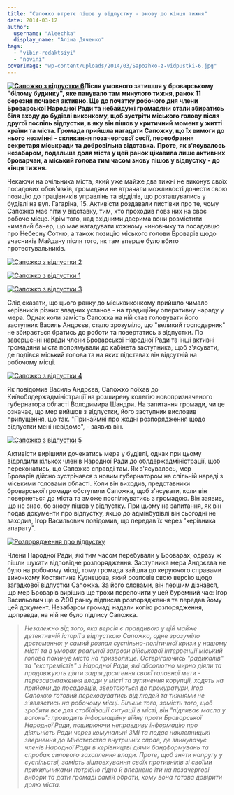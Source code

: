 ```yaml
---
title: "Сапожко втретє пішов у відпустку - знову до кінця тижня"
date: 2014-03-12
author: 
  username: "Aleechka"
  display_name: "Аліна Дяченко"
tags: 
  - "vibir-redaktsiyi"
  - "novini"
coverImage: "wp-content/uploads/2014/03/Sapozhko-z-vidpustki-6.jpg"
---
```


**[![Сапожко з відпустки 6](https://mpz.brovary.org/wp-content/uploads/2014/03/Sapozhko-z-vidpustki-6.jpg)](https://mpz.brovary.org/wp-content/uploads/2014/03/Sapozhko-z-vidpustki-6.jpg)Після умовного затишшя у броварському "білому будинку", яке панувало там минулого тижня, ранок 11 березня почався активно. Ще до початку робочого дня члени Броварської Народної Ради та небайдужі громадяни стали збиратись біля входу до будівлі виконкому, щоб зустріти міського голову після другої поспіль відпустки, в яку він пішов у критичний момент у житті країни та міста. Громада прийшла нагадати Сапожку, що їх вимоги до нього незмінні - скликання позачергової сесії, переобрання секретаря міськради та добровільна відставка.** **Проте, як з'ясувалось незабаром, подальша доля міста у цей ранок цікавила лише активних броварчан, а міський голова тим часом знову пішов у відпустку - до кінця тижня.**  

Чекаючи на очільника міста, який уже майже два тижні не виконує своїх посадових обов'язків, громадяни не втрачали можливості донести свою позицію до працівників управлінь та відділів, що розташувались у будівлі на вул. Гагаріна, 15. Активісти роздавали листівки про те, чому Сапожко має піти у відставку, тим, хто проходив повз них на своє робоче місце. Крім того, над вхідними дверима вони розмістити чималий банер, що має нагадувати кожному чиновнику та посадовцю про Небесну Сотню, а також позицію міського голови Броварів щодо учасників Майдану після того, як там вперше було вбито протестувальників.

[![Сапожко з відпустки 2](https://mpz.brovary.org/wp-content/uploads/2014/03/Sapozhko-z-vidpustki-2.jpg)](https://mpz.brovary.org/wp-content/uploads/2014/03/Sapozhko-z-vidpustki-2.jpg)

[![Сапожко з відпустки 1](https://mpz.brovary.org/wp-content/uploads/2014/03/Sapozhko-z-vidpustki-1.jpg)](https://mpz.brovary.org/wp-content/uploads/2014/03/Sapozhko-z-vidpustki-1.jpg)

[![Сапожко з відпустки 3](https://mpz.brovary.org/wp-content/uploads/2014/03/Sapozhko-z-vidpustki-3.jpg)](https://mpz.brovary.org/wp-content/uploads/2014/03/Sapozhko-z-vidpustki-3.jpg)

Слід сказати, що цього ранку до міськвиконкому прийшло чимало керівників різних владних установ - на традиційну оперативну нараду у мера. Однак коли замість Сапожка на ній став головувати його заступник Василь Андрєєв, стало зрозуміло, що "великий господарник" не збирається братись до роботи та повертатись з відпустки. По завершенні наради члени Броварської Народної Ради та інші активні громадяни міста попрямували до кабінета заступника, щоб з'ясувати, де подівся міський голова та на яких підставах він відсутній на робочому місці.

[![Сапожко з відпустки 4](https://mpz.brovary.org/wp-content/uploads/2014/03/Sapozhko-z-vidpustki-4.jpg)](https://mpz.brovary.org/wp-content/uploads/2014/03/Sapozhko-z-vidpustki-4.jpg)

Як повідомив Василь Андрєєв, Сапожко поїхав до Київоблдержадміністрації на розширену колегію новопризначеного губернатора області Володимира Шандри. На запитання громади, чи це означає, що мер вийшов з відпустки, його заступник висловив припущення, що так. "Принаймні про жодні розпорядження щодо відпустки мені невідомо", - заявив він.

[![Сапожко з відпустки 5](https://mpz.brovary.org/wp-content/uploads/2014/03/Sapozhko-z-vidpustki-5.jpg)](https://mpz.brovary.org/wp-content/uploads/2014/03/Sapozhko-z-vidpustki-5.jpg)

Активісти вирішили дочекатись мера у будівлі, однак при цьому відрядили кількох членів Народної Ради до облдержадміністрації, щоб переконатись, що Сапожко справді там. Як з'ясувалось, мер Броварів дійсно зустрічався з новим губернатором на спільній нараді з міськими головами області. Коли він виходив, представники броварської громади обступили Сапожка, щоб з'ясувати, коли він повернеться до міста та зможе поспілкуватись з громадою. Він заявив, що не знає, бо знову пішов у відпустку. При цьому на запитання, як він подав документи про відпустку, якщо до адмінбудівлі він сьогодні не заходив, Ігор Васильович повідомив, що передав їх через "керівника апарату".

[![Розпорядження про відпустку](https://mpz.brovary.org/wp-content/uploads/2014/03/Rozporyadzhennya-pro-vidpustku.jpg)](https://mpz.brovary.org/wp-content/uploads/2014/03/Rozporyadzhennya-pro-vidpustku.jpg)

Члени Народної Ради, які тим часом перебували у Броварах, одразу ж пішли шукати відповідне розпорядження. Заступника мера Андрєєва не було на робочому місці, тому громада зайшла до керуючого справами виконкому Костянтина Кузнєцова, який розповів свою версію щодо загадкової відпустки Сапожка. За його словами, він першим дізнався, що мер Броварів вирішив ще трохи перепочити у цей буремний час: Ігор Васильович ще о 7:00 ранку підписав розпорядження та передав йому цей документ. Незабаром громаді надали копію розпорядження, щоправда, на ній не було підпису Сапожка.

> _Незалежно від того, яка версія є правдивою у цій майже детективній історії з відпусткою Сапожка, одне зрозуміло достеменно: у самий розпал суспільно-політичної кризи у нашому місті та в умовах реальної загрози військової інтервенції міський голова покинув місто на призволяще. Остерігаючись "радикалів" та "екстремістів" з Народної Ради, які абсолютно мирно діяли та продовжують діяти задля досягення своєї головної мети - перезавантаження влади у місті та зупинення корупції, ходять на прийоми до посадовців, звертаються до прокуратури, Ігор Сапожко готовий переховуватись від людей та тижнями не з'являєтись на робочому місці. Більше того, замість того, щоб зробити все для стабілізації ситуації в місті, він "підливає масла у вогонь": проводить інформаційну війну проти Броварської Народної Ради, поширюючи неправдиву інформацію про діяльність Ради через комунальні ЗМІ та подає наклепницькі звернення до Міністерства внутрішніх справ, де звинувачує членів Народної Ради в керівництві діями бандформувань та спробах силового захоплення влади. Проте, щоб зняти напругу у суспільстві, замість зіштовхування своїх противніків зі своїми прихильниками потрібно гідно й впевнено іти на позачергові вибори та дати громаді самій обрати, кому вона готова довірити долю міста._
